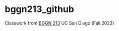 # bggn213_github
Classwork from [BGGN 213](https://bioboot.github.io/bggn213_F23/) UC San Diego (Fall 2023)
